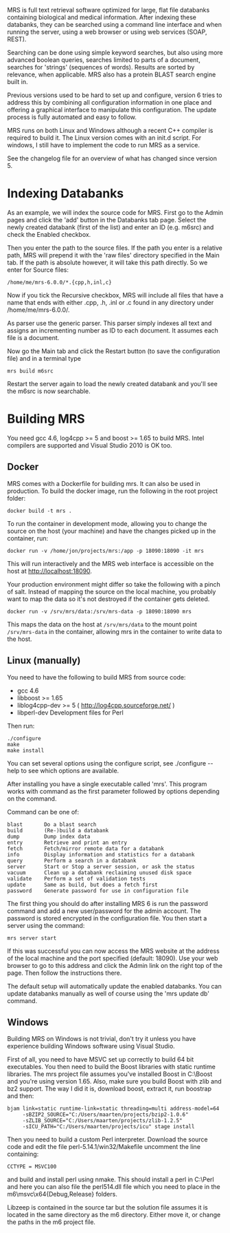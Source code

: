 MRS is full text retrieval software optimized for large, flat file databanks
containing biological and medical information. After indexing these databanks,
they can be searched using a command line interface and when running the
server, using a web browser or using web services (SOAP, REST).

Searching can be done using simple keyword searches, but also using more
advanced boolean queries, searches limited to parts of a document, searches
for 'strings' (sequences of words). Results are sorted by relevance, when
applicable. MRS also has a protein BLAST search engine built in.

Previous versions used to be hard to set up and configure, version 6 tries
to address this by combining all configuration information in one place and
offering a graphical interface to manipulate this configuration. The update
process is fully automated and easy to follow.

MRS runs on both Linux and Windows although a recent C++ compiler is required
to build it. The Linux version comes with an init.d script. For windows, I
still have to implement the code to run MRS as a service.

See the changelog file for an overview of what has changed since version 5.

# Indexing Databanks

As an example, we will index the source code for MRS. First go to the Admin
pages and click the 'add' button in the Databanks tab page. Select the newly
created databank (first of the list) and enter an ID (e.g. m6src) and check
the Enabled checkbox.

Then you enter the path to the source files. If the path you enter is a
relative path, MRS will prepend it with the 'raw files' directory specified
in the Main tab. If the path is absolute however, it will take this path
directly. So we enter for Source files:

    /home/me/mrs-6.0.0/*.{cpp,h,inl,c}

Now if you tick the Recursive checkbox, MRS will include all files that have
a name that ends with either .cpp, .h, .inl or .c found in any directory
under /home/me/mrs-6.0.0/.

As parser use the generic parser. This parser simply indexes all text and
assigns an incrementing number as ID to each document. It assumes each file
is a document.

Now go the Main tab and click the Restart button (to save the configuration
file) and in a terminal type

    mrs build m6src

Restart the server again to load the newly created databank and you'll see
the m6src is now searchable.

# Building MRS

You need gcc 4.6, log4cpp >= 5 and boost >= 1.65 to build MRS. Intel compilers are supported
and Visual Studio 2010 is OK too.

## Docker

MRS comes with a Dockerfile for building mrs. It can also be used in
production. To build the docker image, run the following in the root project
folder:

    docker build -t mrs .

To run the container in development mode, allowing you to change the source on
the host (your machine) and have the changes picked up in the container, run:

    docker run -v /home/jon/projects/mrs:/app -p 18090:18090 -it mrs

This will run interactively and the MRS web interface is accessible on the host
at [http://localhost:18090](http://localhost:18090).

Your production environment might differ so take the following with a pinch of
salt. Instead of mapping the source on the local machine, you probably want to
map the data so it's not destroyed if the container gets deleted.

    docker run -v /srv/mrs/data:/srv/mrs-data -p 18090:18090 mrs

This maps the data on the host at `/srv/mrs/data` to the mount point
`/srv/mrs-data` in the container, allowing mrs in the container to write data
to the host.

## Linux (manually)

You need to have the following to build MRS from source code:

- gcc 4.6
- libboost >= 1.65
- liblog4cpp-dev >= 5		( http://log4cpp.sourceforge.net/ )
- libperl-dev			Development files for Perl

Then run:

    ./configure
    make
    make install

You can set several options using the configure script, see ./configure --help
to see which options are available.

After installing you have a single executable called 'mrs'. This program works
with command as the first parameter followed by options depending on the
command.

  Command can be one of:

    blast       Do a blast search
    build       (Re-)build a databank
    dump        Dump index data
    entry       Retrieve and print an entry
    fetch       Fetch/mirror remote data for a databank
    info        Display information and statistics for a databank
    query       Perform a search in a databank
    server      Start or Stop a server session, or ask the status
    vacuum      Clean up a databank reclaiming unused disk space
    validate    Perform a set of validation tests
    update      Same as build, but does a fetch first
    password    Generate password for use in configuration file

The first thing you should do after installing MRS 6 is run the password
command and add a new user/password for the admin account. The password is
stored encrypted in the configuration file. You then start a server using
the command:

    mrs server start

If this was successful you can now access the MRS website at the address of
the local machine and the port specified (default: 18090). Use your web
browser to go to this address and click the Admin link on the right top of
the page. Then follow the instructions there.

The default setup will automatically update the enabled databanks. You can
update databanks manually as well of course using the 'mrs update db' command.

## Windows

Building MRS on Windows is not trivial, don't try it unless you have
experience building Windows software using Visual Studio.

First of all, you need to have MSVC set up correctly to build 64 bit
executables. You then need to build the Boost libraries with static
runtime libraries. The mrs project file assumes you've installed Boost in
C:\Boost and you're using version 1.65. Also, make sure you build Boost
with zlib and bz2 support. The way I did it is, download boost, extract it,
run boostrap and then:

    bjam link=static runtime-link=static threading=multi address-model=64
         -sBZIP2_SOURCE="C:/Users/maarten/projects/bzip2-1.0.6"
         -sZLIB_SOURCE="C:/Users/maarten/projects/zlib-1.2.5"
         -sICU_PATH="C:/Users/maarten/projects/icu" stage install

Then you need to build a custom Perl interpreter. Download the source code
and edit the file perl-5.14.1/win32/Makefile uncomment the line containing:

    CCTYPE = MSVC100

and build and install perl using nmake. This should install a perl in C:\Perl
and here you can also file the perl514.dll file which you need to place in the
m6\msvc\x64\{Debug,Release} folders.

Libzeep is contained in the source tar but the solution file assumes it is
located in the same directory as the m6 directory. Either move it, or change
the paths in the m6 project file.
